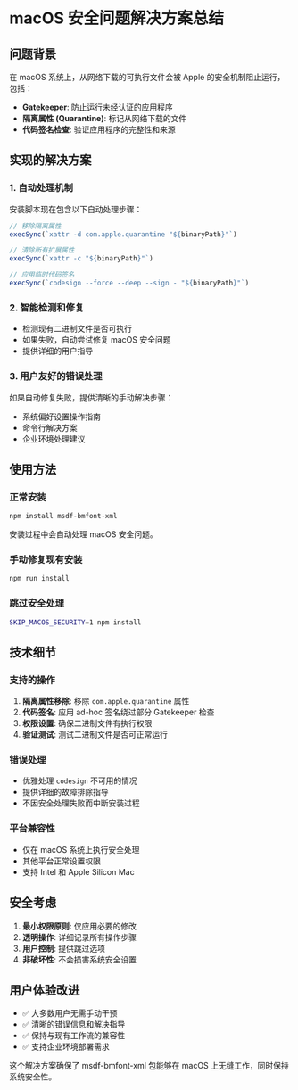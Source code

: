 # macOS 安全问题解决方案总结

## 问题背景

在 macOS 系统上，从网络下载的可执行文件会被 Apple 的安全机制阻止运行，包括：
- **Gatekeeper**: 防止运行未经认证的应用程序
- **隔离属性 (Quarantine)**: 标记从网络下载的文件
- **代码签名检查**: 验证应用程序的完整性和来源

## 实现的解决方案

### 1. 自动处理机制
安装脚本现在包含以下自动处理步骤：

```javascript
// 移除隔离属性
execSync(`xattr -d com.apple.quarantine "${binaryPath}"`)

// 清除所有扩展属性  
execSync(`xattr -c "${binaryPath}"`)

// 应用临时代码签名
execSync(`codesign --force --deep --sign - "${binaryPath}"`)
```

### 2. 智能检测和修复
- 检测现有二进制文件是否可执行
- 如果失败，自动尝试修复 macOS 安全问题
- 提供详细的用户指导

### 3. 用户友好的错误处理
如果自动修复失败，提供清晰的手动解决步骤：
- 系统偏好设置操作指南
- 命令行解决方案
- 企业环境处理建议

## 使用方法

### 正常安装
```bash
npm install msdf-bmfont-xml
```
安装过程中会自动处理 macOS 安全问题。

### 手动修复现有安装
```bash
npm run install
```

### 跳过安全处理
```bash
SKIP_MACOS_SECURITY=1 npm install
```

## 技术细节

### 支持的操作
1. **隔离属性移除**: 移除 `com.apple.quarantine` 属性
2. **代码签名**: 应用 ad-hoc 签名绕过部分 Gatekeeper 检查
3. **权限设置**: 确保二进制文件有执行权限
4. **验证测试**: 测试二进制文件是否可正常运行

### 错误处理
- 优雅处理 `codesign` 不可用的情况
- 提供详细的故障排除指导
- 不因安全处理失败而中断安装过程

### 平台兼容性
- 仅在 macOS 系统上执行安全处理
- 其他平台正常设置权限
- 支持 Intel 和 Apple Silicon Mac

## 安全考虑

1. **最小权限原则**: 仅应用必要的修改
2. **透明操作**: 详细记录所有操作步骤
3. **用户控制**: 提供跳过选项
4. **非破坏性**: 不会损害系统安全设置

## 用户体验改进

- ✅ 大多数用户无需手动干预
- ✅ 清晰的错误信息和解决指导
- ✅ 保持与现有工作流的兼容性
- ✅ 支持企业环境部署需求

这个解决方案确保了 msdf-bmfont-xml 包能够在 macOS 上无缝工作，同时保持系统安全性。

